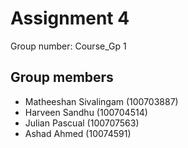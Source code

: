 # Assignment 4

Group number: Course_Gp 1

## Group members

* Matheeshan Sivalingam (100703887)
* Harveen Sandhu (100704514)
* Julian Pascual (100707563)
* Ashad Ahmed (10074591)
